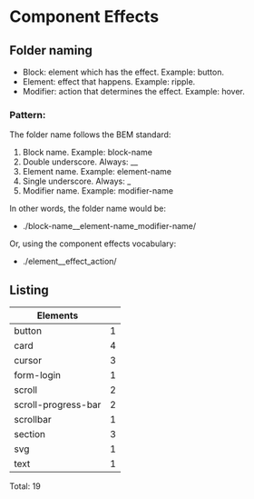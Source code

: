 # Component Effects

## Folder naming

- Block: element which has the effect. Example: button.
- Element: effect that happens. Example: ripple.
- Modifier: action that determines the effect. Example: hover.

### Pattern:

The folder name follows the BEM standard:

1. Block name. Example: block-name
2. Double underscore. Always: \_\_
3. Element name. Example: element-name
4. Single underscore. Always: \_
5. Modifier name. Example: modifier-name

In other words, the folder name would be:

- ./block-name\_\_element-name_modifier-name/

Or, using the component effects vocabulary:

- ./element\_\_effect_action/

## Listing

| Elements            |     |
| ------------------- | --- |
| button              | 1   |
| card                | 4   |
| cursor              | 3   |
| form-login          | 1   |
| scroll              | 2   |
| scroll-progress-bar | 2   |
| scrollbar           | 1   |
| section             | 3   |
| svg                 | 1   |
| text                | 1   |

Total: 19
